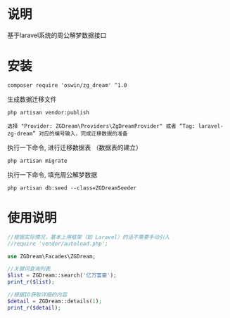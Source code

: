 # 说明
基于laravel系统的周公解梦数据接口

# 安装
```
composer require 'oswin/zg_dream' ^1.0
```

生成数据迁移文件

```
php artisan vendor:publish

选择 "Provider: ZGDream\Providers\ZgDreamProvider" 或者 “Tag: laravel-zg-dream” 对应的编号输入，完成迁移数据的准备
```

执行一下命令, 进行迁移数据表 （数据表的建立）
```
php artisan migrate
```
执行一下命令, 填充周公解梦数据
```
php artisan db:seed --class=ZGDreamSeeder
```

# 使用说明

```php
//根据实际情况，基本上用框架（如 Laravel）的话不需要手动引入
//require 'vendor/autoload.php';

use ZGDream\Facades\ZGDream;

//关键词查询列表
$list = ZGDream::search('亿万富豪');
print_r($list);

//根据ID获取详细的内容
$detail = ZGDream::details(1);
print_r($detail);

```
